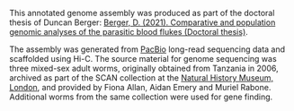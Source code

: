 This annotated genome assembly was produced as part of the doctoral thesis of Duncan Berger: [Berger, D. (2021). Comparative and population genomic analyses of the parasitic blood flukes (Doctoral thesis)](https://doi.org/10.17863/CAM.86667).
  
The assembly was generated from [PacBio](https://www.pacb.com/) long-read sequencing data and scaffolded using Hi-C. The source material for genome sequencing was three mixed-sex adult worms, originally obtained from Tanzania in 2006, archived as part of the SCAN collection at the [Natural History Museum, London](https://www.nhm.ac.uk/), and provided by Fiona Allan, Aidan Emery and Muriel Rabone. Additional worms from the same collection were used for gene finding.

